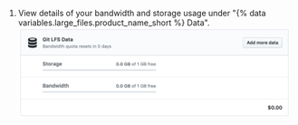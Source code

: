 1. View details of your bandwidth and storage usage under "{% data variables.large_files.product_name_short %} Data".
  ![Details of Git LFS data usage](/assets/images/help/billing/lfs-data.png)
